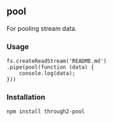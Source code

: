 ## pool

For pooling stream data.

### Usage
```
fs.createReadStream('README.md')
.pipe(pool(function (data) {
	console.log(data);
}))
```

### Installation
```
npm install through2-pool
```